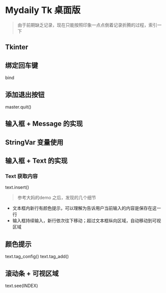 # Mydaily Tk 桌面版
>由于前期缺乏记录，现在只能按照印象一点点倒着记录折腾的过程，索引一下

## Tkinter


## 绑定回车键
bind

## 添加退出按钮
master.quit()


## 输入框 + Message 的实现

## StringVar 变量使用

## 输入框 + Text 的实现 

### Text 获取内容

text.insert()


> 参考大妈的demo 之后，发现的几个细节
- 文本框内新行有颜色提示，可以理解为告诉用户当前输入的内容是保存在这一行
- 输入框持续输入，新行依次往下移动；超过文本框纵向区域，自动移动到可视区域 

## 颜色提示

text.tag_config()
text.tag_add()

## 滚动条 + 可视区域

text.see(INDEX) 


